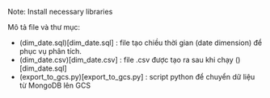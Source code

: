 Note: Install necessary libraries

Mô tả file và thư mục:
- (dim_date.sql)[dim_date.sql] : file tạo chiều thời gian (date dimension) để phục vụ phân tích.
- (dim_date.csv)[dim_date.csv] : file .csv được tạo ra sau khi chạy ()[dim_date.sql]
- (export_to_gcs.py)[export_to_gcs.py] : script python để chuyển dữ liệu từ MongoDB lên GCS
